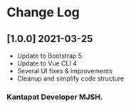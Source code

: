 # Change Log

## [1.0.0] 2021-03-25
 - Update to Bootstrap 5
 - Update to Vue CLI 4
 - Several UI fixes & improvements
 - Cleanup and simplify code structure
  
### Kantapat Developer MJSH.
